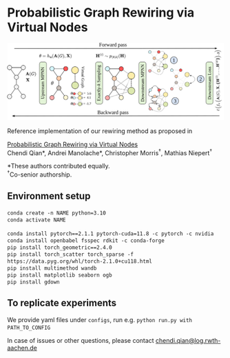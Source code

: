 # Probabilistic Graph Rewiring via Virtual Nodes

<img src="https://github.com/chendiqian/IPR-MPNN/blob/master/main-figure.svg" alt="drawing" width="800"/>
<p align="center">
</p>

Reference implementation of our rewiring method as proposed in 

[Probabilistic Graph Rewiring via Virtual Nodes](https://arxiv.org/abs/2405.17311)  
Chendi Qian*, Andrei Manolache*, Christopher Morris<sup>†</sup>, Mathias Niepert<sup>†</sup>

*These authors contributed equally.  
<sup>†</sup>Co-senior authorship.

## Environment setup
```
conda create -n NAME python=3.10
conda activate NAME

conda install pytorch==2.1.1 pytorch-cuda=11.8 -c pytorch -c nvidia
conda install openbabel fsspec rdkit -c conda-forge
pip install torch_geometric==2.4.0
pip install torch_scatter torch_sparse -f https://data.pyg.org/whl/torch-2.1.0+cu118.html
pip install multimethod wandb
pip install matplotlib seaborn ogb
pip install gdown
```

## To replicate experiments
We provide yaml files under `configs`, run e.g. 
`python run.py with PATH_TO_CONFIG`

In case of issues or other questions, please contact [chendi.qian@log.rwth-aachen.de](mailto:chendi.qian@log.rwth-aachen.de)
